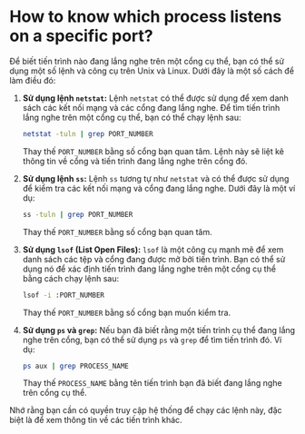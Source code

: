 # How to know which process listens on a specific port?

Để biết tiến trình nào đang lắng nghe trên một cổng cụ thể, bạn có thể sử dụng một số lệnh và công cụ trên Unix và Linux. Dưới đây là một số cách để làm điều đó:

1. **Sử dụng lệnh `netstat`:** Lệnh `netstat` có thể được sử dụng để xem danh sách các kết nối mạng và các cổng đang lắng nghe. Để tìm tiến trình lắng nghe trên một cổng cụ thể, bạn có thể chạy lệnh sau:
    
    ```bash
    netstat -tuln | grep PORT_NUMBER
    
    ```
    
    Thay thế `PORT_NUMBER` bằng số cổng bạn quan tâm. Lệnh này sẽ liệt kê thông tin về cổng và tiến trình đang lắng nghe trên cổng đó.
    
2. **Sử dụng lệnh `ss`:** Lệnh `ss` tương tự như `netstat` và có thể được sử dụng để kiểm tra các kết nối mạng và cổng đang lắng nghe. Dưới đây là một ví dụ:
    
    ```bash
    ss -tuln | grep PORT_NUMBER
    
    ```
    
    Thay thế `PORT_NUMBER` bằng số cổng bạn quan tâm.
    
3. **Sử dụng `lsof` (List Open Files):** `lsof` là một công cụ mạnh mẽ để xem danh sách các tệp và cổng đang được mở bởi tiến trình. Bạn có thể sử dụng nó để xác định tiến trình đang lắng nghe trên một cổng cụ thể bằng cách chạy lệnh sau:
    
    ```bash
    lsof -i :PORT_NUMBER
    
    ```
    
    Thay thế `PORT_NUMBER` bằng số cổng bạn muốn kiểm tra.
    
4. **Sử dụng `ps` và `grep`:** Nếu bạn đã biết rằng một tiến trình cụ thể đang lắng nghe trên cổng, bạn có thể sử dụng `ps` và `grep` để tìm tiến trình đó. Ví dụ:
    
    ```bash
    ps aux | grep PROCESS_NAME
    
    ```
    
    Thay thế `PROCESS_NAME` bằng tên tiến trình bạn đã biết đang lắng nghe trên cổng cụ thể.
    

Nhớ rằng bạn cần có quyền truy cập hệ thống để chạy các lệnh này, đặc biệt là để xem thông tin về các tiến trình khác.